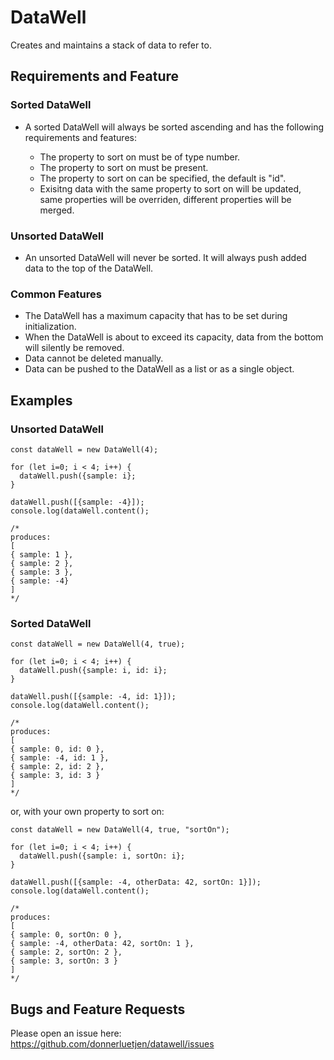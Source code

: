 # DataWell

Creates and maintains a stack of data to refer to.

## Requirements and Feature

### Sorted DataWell

- A sorted DataWell will always be sorted ascending and has the following requirements and features:

  - The property to sort on must be of type number.
  - The property to sort on must be present.
  - The property to sort on can be specified, the default is "id".
  - Exisitng data with the same property to sort on will be updated, same properties will be overriden, different properties will be merged.

### Unsorted DataWell

- An unsorted DataWell will never be sorted. It will always push added data to the top of the DataWell.

### Common Features

- The DataWell has a maximum capacity that has to be set during initialization.
- When the DataWell is about to exceed its capacity, data from the bottom will silently be removed.
- Data cannot be deleted manually.
- Data can be pushed to the DataWell as a list or as a single object.

## Examples

### Unsorted DataWell

```
const dataWell = new DataWell(4);

for (let i=0; i < 4; i++) {
  dataWell.push({sample: i};
}
  
dataWell.push([{sample: -4}]);
console.log(dataWell.content();

/*
produces:
[
{ sample: 1 },
{ sample: 2 },
{ sample: 3 },
{ sample: -4}
]
*/
```

### Sorted DataWell

```
const dataWell = new DataWell(4, true);

for (let i=0; i < 4; i++) {
  dataWell.push({sample: i, id: i};
}
  
dataWell.push([{sample: -4, id: 1}]);
console.log(dataWell.content();

/*
produces:
[
{ sample: 0, id: 0 },
{ sample: -4, id: 1 },
{ sample: 2, id: 2 },
{ sample: 3, id: 3 }
]
*/
```

or, with your own property to sort on:

```
const dataWell = new DataWell(4, true, "sortOn");

for (let i=0; i < 4; i++) {
  dataWell.push({sample: i, sortOn: i};
}
  
dataWell.push([{sample: -4, otherData: 42, sortOn: 1}]);
console.log(dataWell.content();

/*
produces:
[
{ sample: 0, sortOn: 0 },
{ sample: -4, otherData: 42, sortOn: 1 },
{ sample: 2, sortOn: 2 },
{ sample: 3, sortOn: 3 }
]
*/
```

## Bugs and Feature Requests

Please open an issue here: https://github.com/donnerluetjen/datawell/issues
